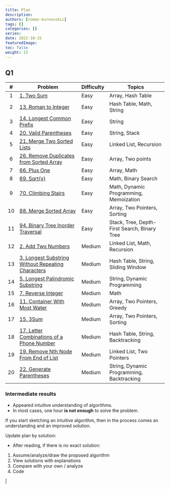 ```yaml
---
title: Plan
description:
authors: [roman-kurnovskii]
tags: []
categories: []
series:
date: 2022-10-15
featuredImage:
toc: false
weight: 15
---
```


## Q1

|   #   | Problem                                                                                                           | Difficulty | Topics                                       |
| :---: | ----------------------------------------------------------------------------------------------------------------- | ---------- | -------------------------------------------- |
|   1   | [1. Two Sum](../problems/1-two-sum)                                                                               | Easy       | Array, Hash Table                            |
|   2   | [13. Roman to Integer](../problems/13-roman-to-integer)                                                           | Easy       | Hash Table, Math, String                     |
|   3   | [14. Longest Common Prefix](../problems/14-longest-common-prefix)                                                 | Easy       | String                                       |
|   4   | [20. Valid Parentheses](../problems/20-valid-parentheses)                                                         | Easy       | String, Stack                                |
|   5   | [21. Merge Two Sorted Lists](../problems/21-merge-two-sorted-lists)                                               | Easy       | Linked List, Recursion                       |
|   6   | [26. Remove Duplicates from Sorted Array](../problems/26-remove-duplicates-from-sorted-array)                     | Easy       | Array, Two points                            |
|   7   | [66. Plus One](../problems/66-plus-one)                                                                           | Easy       | Array, Math                                  |
|   8   | [69. Sqrt(x)](../problems/69-sqrtx)                                                                               | Easy       | Math, Binary Search                          |
|   9   | [70. Climbing Stairs](../problems/70-climbing-stairs)                                                             | Easy       | Math, Dynamic Programming, Memoization       |
|  10   | [88. Merge Sorted Array](../problems/88-merge-sorted-array)                                                       | Easy       | Array, Two Pointers, Sorting                 |
|  11   | [94. Binary Tree Inorder Traversal](../problems/94-binary-tree-inorder-traversal)                                 | Easy       | Stack, Tree, Depth-First Search, Binary Tree |
|  12   | [2. Add Two Numbers](../problems/2-add-two-numbers)                                                               | Medium     | Linked List, Math, Recursion                 |
|  13   | [3. Longest Substring Without Repeating Characters](../problems/3-longest-substring-without-repeating-characters) | Medium     | Hash Table, String, Sliding Window           |
|  14   | [5. Longest Palindromic Substring](../problems/5-longest-palindromic-substring)                                   | Medium     | String, Dynamic Programming                  |
|  15   | [7. Reverse Integer](../problems/7-reverse-integer)                                                               | Medium     | Math                                         |
|  16   | [11. Container With Most Water](../problems/11-container-with-most-water)                                         | Medium     | Array, Two Pointers, Greedy                  |
|  17   | [15. 3Sum](../problems/15-3sum)                                                                                   | Medium     | Array, Two Pointers, Sorting                 |
|  18   | [17. Letter Combinations of a Phone Number](../problems/17-letter-combinations-of-a-phone-number)                 | Medium     | Hash Table, String, Backtracking             |
|  19   | [19. Remove Nth Node From End of List](../problems/19-remove-nth-node-from-end-of-list)                           | Medium     | Linked List, Two Pointers                    |
|  20   | [22. Generate Parentheses](../problems/22-generate-parentheses)                                                   | Medium     | String, Dynamic Programming, Backtracking    |

### Intermediate results

- Appeared intuitive understanding of algorithms.
- In most cases, one hour **is not enough** to solve the problem.

If you start sketching an intuitive algorithm, then in the process comes an understanding and an improved solution.

Update plan by solution:
- After reading, if there is no exact solution:
1. Assume/analyze/draw the proposed algorithm
2. View solutions with explanations
3. Compare with your own / analyze
4. Code

<!-- ## Q2


|   #   | Problem                                                                                                                      | Difficulty | Topics |
| :---: | ---------------------------------------------------------------------------------------------------------------------------- | ---------- | ------ |
|  21   | [28. Find the Index of the First Occurrence in a String](../problems/28-find-the-index-of-the-first-occurrence-in-a-string/) |            |        |
|  22   | [29. Divide Two Integers](../problems/)                                                                                      |            |        |
|  23   | [33. Search in Rotated Sorted Array](../problems/)                                                                           |            |        |
|  24   | [34. Find First and Last Position of Element in Sorted Array](../problems/)                                                  |            |        |
|  25   | [36. Valid Sudoku](../problems/)                                                                                             |            |        |
|  26   | [38. Count and Say](../problems/)                                                                                            |            |        |
|  27   | [](../problems/)                                                                                                             |            |        |
|  28   | [](../problems/)                                                                                                             |            |        |
|  29   | [](../problems/)                                                                                                             |            |        |
|  30   | [](../problems/)                                                                                                             |            |        |
|  31   | [](../problems/)                                                                                                             |            |        |
|  32   | [](../problems/)                                                                                                             |            |        |
|  33   | [](../problems/)                                                                                                             |            |        |
|  34   | [](../problems/)                                                                                                             |            |        |
|  35   | [](../problems/)                                                                                                             |            |        |
|  36   | [](../problems/)                                                                                                             |            |        |
|  37   | [](../problems/)                                                                                                             |            |        |
|  38   | [](../problems/)                                                                                                             |            |        |
|  39   | [](../problems/)                                                                                                             |            |        |
|  40   | [](../problems/)                                                                                                             |            |        | --> |

